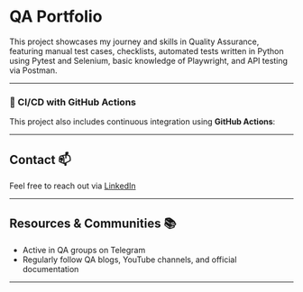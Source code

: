 # QA Portfolio

This project showcases my journey and skills in Quality Assurance, featuring manual test cases, checklists, automated tests written in Python using Pytest and Selenium, basic knowledge of Playwright, and API testing via Postman.

---

### 🔁 CI/CD with GitHub Actions

This project also includes continuous integration using **GitHub Actions**:

---


## Contact 📫

Feel free to reach out via [LinkedIn](https://www.linkedin.com/in/volodymyr-yurtsan-341668381/)

---


## Resources & Communities 📚

- Active in QA groups on Telegram  
- Regularly follow QA blogs, YouTube channels, and official documentation  

---
